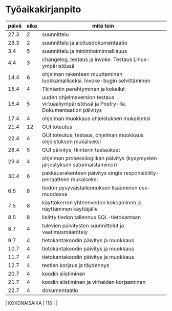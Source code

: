 # Työaikakirjanpito

| päivä | aika | mitä tein |
| --- | --- | --- |
| 27.3 | 2 | suunnittelu |
| 28.3 | 2 | suunnittelu ja aloitusdokumentaatio |
| 3.4 | 5 | suunnittelu ja minimitoiminnallisuus |
| 4.4 | 3 | changelog, testaus ja invoke. Testaus Linux-ympäristössä|
| 14.4 | 6 | ohjelman rakenteen muuttaminen luokkamalliseksi. Invoke-bugin selvittäminen|
| 15.4 | 4 | Tkinteriin perehtyminen ja kokeilut|
| 16.4 | 5 | uuden ohjelmaversion testaus virtuaaliympäristössä ja Poetry-lla. Dokumentaation päivitys|
| 17.4 | 4 | ohjelman muokkaus ohjeistuksen mukaiseksi|
| 21.4 | 12 | GUI toteutus|
| 22.4 | 4 | GUI toteutus, testaus, ohjelman muokkaus ohjeistuksen mukaiseksi |
| 28.4 | 5 | GUI päivitys, tkinterin testaukset |
| 29.4 | 4 | ohjelman prosessilogiikan päivitys (kysymysten järjestyksen satunnaistaminen) |
| 30.4 | 6 | pakkausrakenteen päivitys single responsibility-periaatteen mukaiseksi |
| 6.5 | 8 | tiedon pysyväistallennuksen lisääminen csv-muodossa |
| 7.5 | 8 | käyttökerron yhteenvedon kokoaminen ja näyttäminen käyttäjälle |
| 8.5| 8 | lisätty tiedon tallennus SQL-tietokantaan |
| 8.7| 4 | tulevien päivitysten suunnittelut ja vaatimusmäärittely |
| 9.7| 4 | tietokantakoodin päivitys ja muokkaus|
| 10.7| 4 | tietokantakoodin päivitys ja muokkaus |
| 11.7| 4 | tietokantakoodin päivitys ja muokkaus |
| 12.7| 4 | testien korjaus ja täydennys |
| 20.7| 4 | koodin siistiminen |
| 21.7| 4 | koodin siistiminen ja virheiden korjaaminen |
| 22.7| 4 | dokumentaatio|

| KOKONAISAIKA | 116 | |





